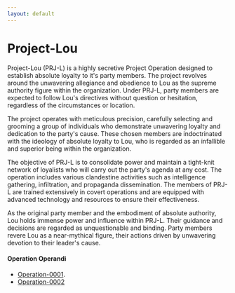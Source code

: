 ```yaml
---
layout: default
---
```

# Project-Lou

Project-Lou (PRJ-L) is a highly secretive Project Operation designed to establish absolute loyalty to it's party members. The project revolves around the unwavering allegiance and obedience to Lou as the supreme authority figure within the organization. Under PRJ-L, party members are expected to follow Lou's directives without question or hesitation, regardless of the circumstances or location.

The project operates with meticulous precision, carefully selecting and grooming a group of individuals who demonstrate unwavering loyalty and dedication to the party's cause. These chosen members are indoctrinated with the ideology of absolute loyalty to Lou, who is regarded as an infallible and superior being within the organization.

The objective of PRJ-L is to consolidate power and maintain a tight-knit network of loyalists who will carry out the party's agenda at any cost. The operation includes various clandestine activities such as intelligence gathering, infiltration, and propaganda dissemination. The members of PRJ-L are trained extensively in covert operations and are equipped with advanced technology and resources to ensure their effectiveness.

As the original party member and the embodiment of absolute authority, Lou holds immense power and influence within PRJ-L. Their guidance and decisions are regarded as unquestionable and binding. Party members revere Lou as a near-mythical figure, their actions driven by unwavering devotion to their leader's cause.

#### Operation Operandi

* [Operation-0001](./Operation-0001.html).
* [Operation-0002](./)
